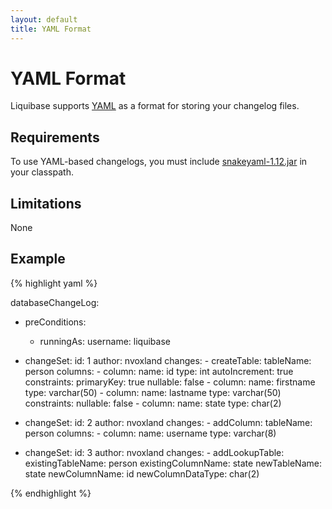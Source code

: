 ```yaml
---
layout: default
title: YAML Format
---
```


# YAML Format

Liquibase supports [YAML](http://www.yaml.org) as a format for storing your changelog files.

## Requirements

To use YAML-based changelogs, you must include [snakeyaml-1.12.jar](https://bitbucket.org/asomov/snakeyaml/) in your classpath.

## Limitations

None

## Example

{% highlight yaml %}

databaseChangeLog:
  - preConditions:
    - runningAs:
        username: liquibase

  - changeSet:
      id: 1
      author: nvoxland
      changes:
        - createTable:
            tableName: person
            columns:
              - column:
                  name: id
                  type: int
                  autoIncrement: true
                  constraints:
                    primaryKey: true
                    nullable: false
              - column:
                  name: firstname
                  type: varchar(50)
              - column:
                  name: lastname
                  type: varchar(50)
                  constraints:
                    nullable: false
              - column:
                  name: state
                  type: char(2)

  - changeSet:
      id: 2
      author: nvoxland
      changes:
        - addColumn:
            tableName: person
            columns:
              - column:
                  name: username
                  type: varchar(8)

  - changeSet:
      id: 3
      author: nvoxland
      changes:
        - addLookupTable:
            existingTableName: person
            existingColumnName: state
            newTableName: state
            newColumnName: id
            newColumnDataType: char(2)

{% endhighlight %}
